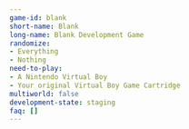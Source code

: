 ```yaml
---
game-id: blank
short-name: Blank
long-name: Blank Development Game
randomize:
- Everything
- Nothing
need-to-play:
- A Nintendo Virtual Boy
- Your original Virtual Boy Game Cartridge
multiworld: false
development-state: staging
faq: []
---
```

